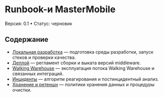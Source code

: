 <!-- docs/runbooks/README.md -->
# Runbook-и MasterMobile

Версия: 0.1 • Статус: черновик

## Содержание
- [Локальная разработка](./local_dev.md) — подготовка среды разработки, запуск стеков и проверки качества.
- [Деплой](./deploy.md) — регламент сборки и выката версий middleware.
- [Walking Warehouse](./ww.md) — эксплуатация потока Walking Warehouse и связанных интеграций.
- [Инциденты](./incidents.md) — алгоритм реагирования и постинцидентный анализ.
- [Хранение и ретеншн](./storage_retention.md) — политики хранения данных и процедуры очистки.
